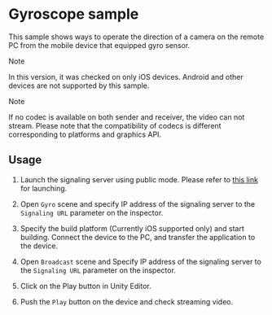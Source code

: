 # Gyroscope sample

This sample shows ways to operate the direction of a camera on the remote PC from the mobile device that equipped gyro sensor.

> [!NOTE]
> In this version, it was checked on only iOS devices. Android and other devices are not supported by this sample.

> [!NOTE]
> If no codec is available on both sender and receiver, the video can not stream. Please note that the compatibility of codecs is different corresponding to platforms and graphics API.

## Usage

1. Launch the signaling server using public mode. Please refer to [this link](webapp.md) for launching.

2. Open `Gyro` scene and specify IP address of the signaling server to the `Signaling URL` parameter on the inspector.

3. Specify the build platform (Currently iOS supported only) and start building. Connect the device to the PC, and transfer the application to the device.

4. Open `Broadcast` scene and Specify IP address of the signaling server to the `Signaling URL` parameter on the inspector.


5. Click on the Play button in Unity Editor.

6. Push the `Play` button on the device and check streaming video.